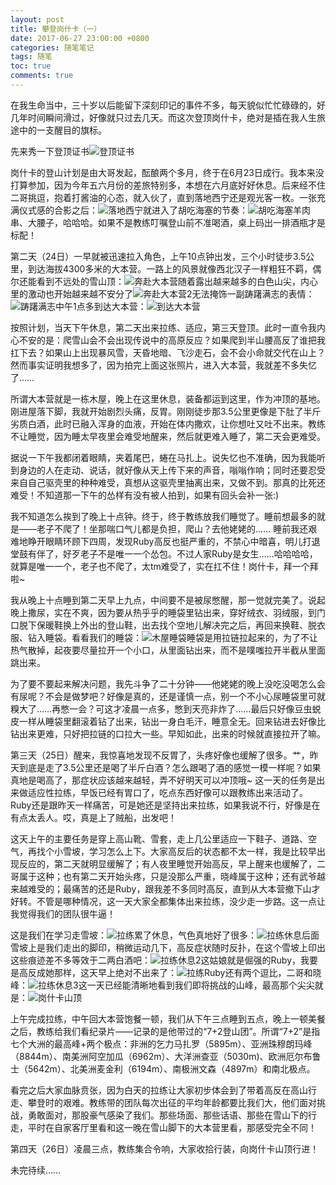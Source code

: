 ```yaml
---
layout: post
title: 攀登岗什卡（一）
date: 2017-06-27 23:00:00 +0800
categories: 随笔笔记
tags: 随笔
toc: true
comments: true
---
```

在我生命当中，三十岁以后能留下深刻印记的事件不多，每天貌似忙忙碌碌的，好几年时间瞬间滑过，好像就只过去几天。而这次登顶岗什卡，绝对是插在我人生旅途中的一支醒目的旗标。<!-- more -->

先来秀一下登顶证书![登顶证书](0627岗什卡01/岗什卡登顶证书.png)

岗什卡的登山计划是由大哥发起，酝酿两个多月，终于在6月23日成行。我本来没打算参加，因为今年五六月份的差旅特别多，本想在六月底好好休息。后来经不住二哥挑逗，抱着打酱油的心态，就入伙了，直到落地西宁还是观光客一枚。一张充满仪式感的合影之后：![落地西宁](0627岗什卡01/落地西宁.jpg)就进入了胡吃海塞的节奏：![胡吃海塞](0627岗什卡01/胡吃海塞.jpg)羊肉串、大腰子，哈哈哈。如果不是教练叮嘱登山前不准喝酒，桌上码出一排酒瓶才是标配！

第二天（24日）一早就被迅速拉入角色，上午10点钟出发，三个小时徒步3.5公里，到达海拔4300多米的大本营。一路上的风景就像西北汉子一样粗狂不羁，偶尔还能看到不远处的雪山顶：![奔赴大本营](0627岗什卡01/奔赴大本营.jpg)随着露出越来越多的白色山尖，内心里的激动也开始越来越不安分了![奔赴大本营2](0627岗什卡01/奔赴大本营2.jpg)无法掩饰一副踌躇满志的表情：![踌躇满志](0627岗什卡01/踌躇满志.jpg)中午1点多到达大本营：![到达大本营](0627岗什卡01/到达大本营.png)

按照计划，当天下午休息，第二天出来拉练、适应，第三天登顶。此时一直令我内心不安的是：爬雪山会不会出现传说中的高原反应？如果爬到半山腰高反了谁把我扛下去？如果山上出现暴风雪，天昏地暗、飞沙走石，会不会小命就交代在山上？然而事实证明我想多了，因为拍完上面这张照片，进入大本营，我就差不多失忆了……

所谓大本营就是一栋木屋，晚上在这里休息，装备都运到这里，作为冲顶的基地。刚进屋落下脚，我就开始剧烈头痛，反胃。刚刚徒步那3.5公里更像是下肚了半斤劣质白酒，此时已融入浑身的血液，开始在体内撒欢，让你想吐又吐不出来。教练不让睡觉，因为睡太早夜里会难受地醒来，然后就更难入睡了，第二天会更难受。

据说一下午我都闭着眼睛，夹着尾巴，蜷在马扎上。说失忆也不准确，因为我能听到身边的人在走动、说话，就好像从天上传下来的声音，嗡嗡作响；同时还要忍受来自自己驱壳里的种种难受，真想从这驱壳里抽离出来，又做不到。那真的比死还难受！不知道那一下午的怂样有没有被人拍到，如果有回头会补一张:)

我不知道怎么挨到了晚上十点钟。终于，终于教练放我们睡觉了。睡前想最多的就是——老子不爬了！坐那喘口气儿都是负担，爬山？去他姥姥的…… 睡前我还艰难地睁开眼睛环顾下四周，发现Ruby高反也挺严重的，不禁心中暗喜，明儿打退堂鼓有伴了，好歹老子不是唯一一个怂包。不过人家Ruby是女生……哈哈哈哈，就算是唯一一个，老子也不爬了，太tm难受了，实在扛不住！岗什卡，拜一个拜啦~

我从晚上十点睡到第二天早上九点，中间要不是被尿憋醒，那一觉就完美了。说起晚上撒尿，实在不爽，因为要从热乎乎的睡袋里钻出来，穿好绒衣、羽绒服，到门口脱下保暖鞋换上外出的登山鞋，出去找个空地儿解决完之后，再回来换鞋、脱衣服、钻入睡袋。看看我们的睡袋：![木屋睡袋](0627岗什卡01/木屋睡袋.jpg)睡袋是用拉链拉起来的，为了不让热气散掉，起夜要尽量拉开一个小口，从里面钻出来，而不是噗嗤拉开半截从里面跳出来。

为了要不要起来解决问题，我先斗争了二十分钟——他姥姥的晚上没吃没喝怎么会有尿呢？不会是做梦吧？好像是真的，还是谨慎一点，别一个不小心尿睡袋里可就糗大了……再憋一会？可这才凌晨一点多，憋到天亮非炸了……最后只好像豆虫蜕皮一样从睡袋里翻滚着钻了出来，钻出一身白毛汗，睡意全无。回来钻进去好像比钻出来更难，只好把拉链的口拉大一些。早知如此，出来的时候就直接拉开了嘛。

第三天（25日）醒来，我惊喜地发现不反胃了，头疼好像也缓解了很多。艹，昨天到底是走了3.5公里还是喝了半斤白酒？怎么跟喝了酒的感觉一模一样呢？如果真地是喝高了，那症状应该越来越轻，弄不好明天可以冲顶哦~ 这一天的任务是出来做适应性拉练，早饭已经有胃口了，吃点东西好像可以跟教练出来活动了。Ruby还是跟昨天一样痛苦，可是她还是坚持出来拉练，如果我说不行，好像是在有点太丢人。哎，真是上了贼船，出发吧！

这天上午的主要任务是穿上高山靴、雪套，走上几公里适应一下鞋子、道路、空气，再找个小雪坡，学习怎么上下。大家高反后的状态都不太一样，我是比较早出现反应的，第二天就明显缓解了；有人夜里睡觉开始高反，早上醒来也缓解了，二哥属于这种；也有第二天开始头疼，只是没那么严重，晓峰属于这种；还有武爷越来越难受的；最痛苦的还是Ruby，跟我差不多同时高反，直到从大本营撤下山才好转。不管是哪种情况，这一天大家全都集体出来拉练，没少走一步路。这一点让我觉得我们的团队很牛逼！

这是我们在学习走雪坡：![拉练](0627岗什卡01/拉练.jpg)累了休息，气色真地好了很多：![拉练休息](0627岗什卡01/拉练休息.jpg)后面雪坡上是我们走出的脚印，稍微运动几下，高反症状随时反扑，在这个雪坡上印出这些痕迹差不多等效于二两白酒吧：![拉练休息2](0627岗什卡01/拉练休息2.jpg)这姑娘就是倔强的Ruby，我要是高反成她那样，这天早上绝对不出来了：![拉练Ruby](0627岗什卡01/拉练Ruby.jpg)还有两个逗比，二哥和晓峰：![拉练休息3](0627岗什卡01/拉练休息3.jpg)这一天已经能清晰地看到我们即将挑战的山峰，最高那个尖尖就是：![岗什卡山顶](0627岗什卡01/岗什卡山顶.jpg)

上午完成拉练，中午回大本营饱餐一顿，我们从下午三点睡到五点，晚上一顿美餐之后，教练给我们看纪录片——记录的是他带过的“7+2登山团”。所谓“7+2”是指七个大洲的最高峰+两个极点：非洲的乞力马扎罗（5895m）、亚洲珠穆朗玛峰（8844m）、南美洲阿空加瓜（6962m）、大洋洲查亚（5030m)、欧洲厄尔布鲁士（5642m）、北美洲麦金利（6194m）、南极洲文森（4897m）和南北极点。

看完之后大家血脉贲张，因为白天的拉练让大家初步体会到了带着高反在高山行走、攀登时的艰难。教练带的团队每次出征的平均年龄都要比我们大，他们面对挑战，勇敢面对，那股豪气感染了我们。那些场面、那些话语、那些在雪山下的行走，平时在自家客厅里看和这一晚在雪山脚下的大本营里看，那感受完全不同！

第四天（26日）凌晨三点，教练集合令响，大家收拾行装，向岗什卡山顶行进！

未完待续……
